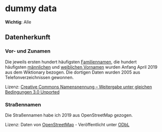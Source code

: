 # dummy data

**Wichtig**: Alle 

## Datenherkunft

### Vor- und Zunamen

Die jeweils ersten hundert häufigsten [Familiennamen](https://de.wiktionary.org/wiki/Verzeichnis:Deutsch/Namen/die_häufigsten_Nachnamen_Deutschlands), die hundert häufigsten [männlichen](https://de.wiktionary.org/wiki/Verzeichnis:Deutsch/Namen/die_häufigsten_männlichen_Vornamen_Deutschlands) und [weiblichen Vornamen](https://de.wiktionary.org/wiki/Verzeichnis:Deutsch/Namen/die_häufigsten_weiblichen_Vornamen_Deutschlands) wurden Anfang April 2019 aus dem Wiktionary bezogen. Die dortigen Daten wurden 2005 aus Telefonverzeichnissen gewonnen.

Lizenz: [Creative Commons Namensnennung – Weitergabe unter gleichen Bedingungen 3.0 Unported](https://creativecommons.org/licenses/by-sa/3.0/deed.de)

### Straßennamen

Die Straßennamen habe ich 2019 aus OpenStreetMap gezogen. 

Lizenz: Daten von <a href="http://www.openstreetmap.org/">OpenStreetMap</a> - Veröffentlicht unter <a href="http://opendatacommons.org/licenses/odbl/">ODbL</a>
